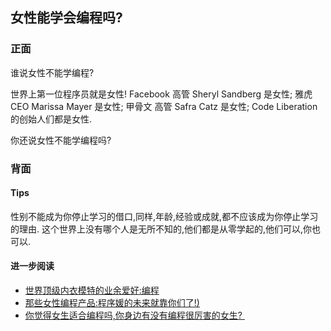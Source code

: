 ## 女性能学会编程吗?

### 正面

谁说女性不能学编程?

世界上第一位程序员就是女性!
Facebook 高管 Sheryl Sandberg 是女性;
雅虎CEO Marissa Mayer 是女性;
甲骨文 高管 Safra Catz 是女性; 
Code Liberation的创始人们都是女性. 

你还说女性不能学编程吗?

### 背面

#### Tips

性别不能成为你停止学习的借口,同样,年龄,经验或成就,都不应该成为你停止学习的理由. 这个世界上没有哪个人是无所不知的,他们都是从零学起的,他们可以,你也可以. 

#### 进一步阅读

- [世界顶级内衣模特的业余爱好:编程][1]
- [那些女性编程产品:程序媛的未来就靠你们了!)][2]
- [你觉得女生适合编程吗,你身边有没有编程很厉害的女生? ][3]

[1]:	http://devrel.zoomquiet.io/data/20140103222023/index.html
[2]:	http://toutiao.com/a4782231018/
[3]:	http://www.zhihu.com/question/22606448